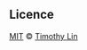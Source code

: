 ## Licence

[MIT](https://github.com/timlrx/tailwind-nextjs-starter-blog/blob/master/LICENSE) © [Timothy Lin](https://www.timlrx.com)
